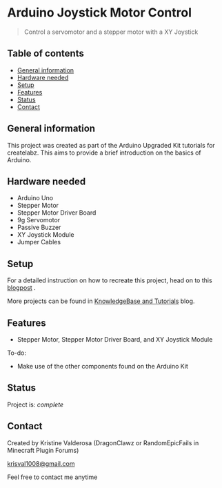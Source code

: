 # Arduino Joystick Motor Control
> Control a servomotor and a stepper motor with a XY Joystick

## Table of contents
* [General information](#general-information)
* [Hardware needed](#hardware-needed)
* [Setup](#setup)
* [Features](#features)
* [Status](#status)
* [Contact](#contact)

## General information
This project was created as part of the Arduino Upgraded Kit tutorials for createlabz. This aims to provide a brief introduction on the basics of Arduino.

## Hardware needed
* Arduino Uno
* Stepper Motor
* Stepper Motor Driver Board
* 9g Servomotor
* Passive Buzzer
* XY Joystick Module
* Jumper Cables

## Setup
For a detailed instruction on how to recreate this project, head on to this [blogpost](https://createlabz-store.myshopify.com/blogs/createlabz-tutorials/arduino-joystick-motor-control) .

More projects can be found in [KnowledgeBase and Tutorials](https://store.createlabz.com/blogs/createlabz-tutorials) blog.

## Features
* Stepper Motor, Stepper Motor Driver Board, and XY Joystick Module

To-do:
* Make use of the other components found on the Arduino Kit

## Status
Project is: _complete_

## Contact
Created by Kristine Valderosa (DragonClawz or RandomEpicFails in Minecraft Plugin Forums)

krisval1008@gmail.com

Feel free to contact me anytime 
